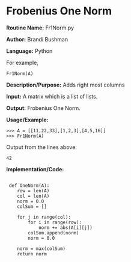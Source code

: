 # Frobenius One Norm

**Routine Name:**          Fr1Norm.py

**Author:** Brandi Bushman

**Language:** Python

For example,

    Fr1Norm(A)


**Description/Purpose:** Adds right most columns 

**Input:** A matrix which is a list of lists. 

**Output:** Frobenius One Norm.

**Usage/Example:**
~~~
>>> A = [[11,22,33],[1,2,3],[4,5,16]]
>>> Fr1Norm(A)
~~~      
Output from the lines above:
~~~
42
~~~

**Implementation/Code:**
 
~~~

 def OneNorm(A):
    row = len(A)
    col = len(A)
    norm = 0.0
    colSum = []

    for j in range(col):
        for i in range(row):
            norm += abs(A[i][j])
        colSum.append(norm)
        norm = 0.0
    
    norm = max(colSum)
    return norm               

~~~
